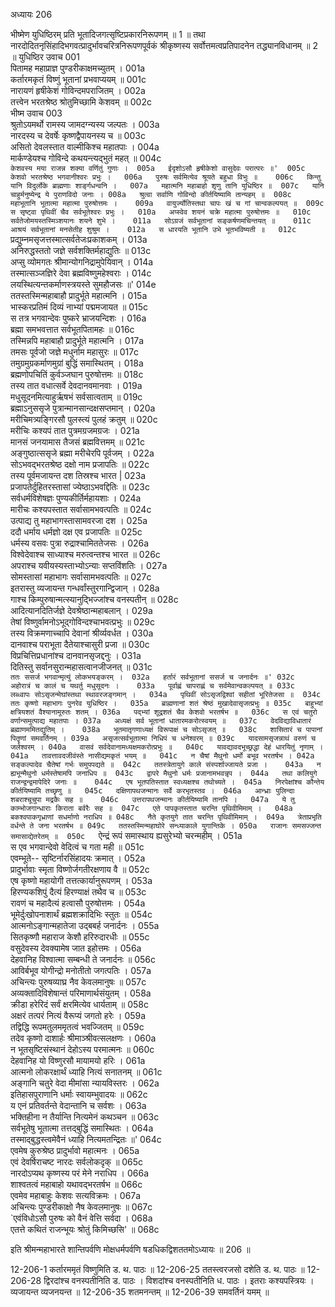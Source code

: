 अध्यायः 206

भीष्मेण युधिष्ठिरम् प्रति भूतादिजगत्सृष्टिप्रकारनिरूपणम् ॥ 1 ॥ तथा नारदोदितनृसिंहादिभगवत्प्रादुर्भावचरित्रनिरूपणपूर्वकं श्रीकृष्णस्य सर्वोत्तमत्वप्रतिपादनेन तद्ध्यानविधानम् ॥ 2 ॥
युधिष्ठिर उवाच 	001  
पितामह महाप्राज्ञ पुण्डरीकाक्षमच्युतम् ।	001a  
कर्तारमकृतं विष्णुं भूतानां प्रभवाप्ययम् ॥	001c  
नारायणं हृषीकेशं गोविन्दमपराजितम् ।	002a  
तत्त्वेन भरतश्रेष्ठ श्रोतुमिच्छामि केशवम् ॥	002c  
भीष्म उवाच 	003  
श्रुतोऽयमर्थो रामस्य जामदग्न्यस्य जल्पतः ।	003a  
नारदस्य च देवर्षेः कृष्णद्वैपायनस्य च ॥	003c  
असितो देवलस्तात वाल्मीकिश्च महातपाः ।	004a  
मार्कण्डेयश्च गोविन्दे कथयन्त्यद्भुतं महत् ॥	004c  
`केशवस्य मया राजन्न शक्या वर्णितुं गुणाः ।	005a  
ईदृशोऽसौ हृषीकेशो वासुदेवः परात्परः ॥'	005c  
केशवो भरतश्रेष्ठ भगवानीश्वरः प्रभुः ।	006a  
पुरुषः सर्वमित्येव श्रूयते बहुधा विभुः ॥	006c  
किन्तु यानि विदुर्लोके ब्राह्मणाः शार्ङ्गधन्वनि ।	007a  
महात्मनि महाबाहो शृणु तानि युधिष्ठिर ॥	007c  
यानि चाहुर्मनुष्येन्द्र ये पुराणविदो जनाः ।	008a  
श्रुत्वा सर्वाणि गोविन्दो कीर्तयिष्यामि तान्यहम् ॥	008c  
महाभूतानि भूतात्मा महात्मा पुरुषोत्तमः ।	009a  
वायुर्ज्योतिस्तथा चापः खं च गां चान्वकल्पयत् ॥	009c  
स सृष्ट्वा पृथिवीं चैव सर्वभूतेश्वरः प्रभुः ।	010a  
अप्स्वेव शयनं चक्रे महात्मा पुरुषोत्तमः ॥	010c  
सर्वतेजोमयस्तस्मिञ्शयानः शयने शुभे ।	011a  
सोऽग्रजं सर्वभूतानां सङ्कर्षणमचिन्तयत् ॥	011c  
आश्रयं सर्वभूतानां मनसेतीह शुश्रुम ।	012a  
स धारयति भूतानि उभे भूतभविष्यती ॥	012c  
`प्रद्युम्नमसृजत्तस्मात्सर्वतेजःप्रकाशकम् ।	013a  
अनिरुद्धस्ततो जज्ञे सर्वशक्तिर्महाद्युतिः ॥	013c  
अप्सु व्योमगतः श्रीमान्योगनिद्रामुपेयिवान् ।	014a  
तस्मात्सञ्जज्ञिरे देवा ब्रह्मविष्णुमहेश्वराः ।	014c  
लयस्थित्यन्तकर्माणस्त्रयस्ते सुमहौजसः ॥'	014e  
ततस्तस्मिन्महाबाहौ प्रादुर्भूते महात्मनि ।	015a  
भास्करप्रतिमं दिव्यं नाभ्यां पद्ममजायत ॥	015c  
स तत्र भगवान्देवः पुष्करे भ्राजयन्दिशः ।	016a  
ब्रह्मा समभवत्तात सर्वभूतपितामहः ॥	016c  
तस्मिन्नपि महाबाहौ प्रादुर्भूते महात्मनि ।	017a  
तमसः पूर्वजो जज्ञे मधुर्नाम महासुरः ॥	017c  
तमुग्रमुग्रकर्माणमुग्रां बुद्धिं समास्थितम् ।	018a  
ब्रह्मणोपचितिं कुर्वञ्जघान पुरुषोत्तमः ॥	018c  
तस्य तात वधात्सर्वे देवदानवमानवाः ।	019a  
मधुसूदनमित्याहुर्ऋषभं सर्वसात्वताम् ॥	019c  
ब्रह्माऽनुससृजे पुत्रान्मानसान्दक्षसप्तमान् ।	020a  
मरीचिमत्र्यङ्गिरसौ पुलस्त्यं पुलहं क्रतुम् ॥	020c  
मरीचिः कश्यपं तात पुत्रमग्रजमग्रजः ।	021a  
मानसं जनयामास तैजसं ब्रह्मवित्तमम् ॥	021c  
अङ्गुष्ठात्ससृजे ब्रह्मा मरीचेरपि पूर्वजम् ।	022a  
सोऽभवद्भरतश्रेष्ठ दक्षो नाम प्रजापतिः ॥	022c  
तस्य पूर्वमजायन्त दश तिस्रश्च भारत |	023a  
प्रजापतेर्दुहितरस्तासां ज्येष्ठाऽभवद्दितिः ॥	023c  
सर्वधर्मविशेषज्ञः पुण्यकीर्तिर्महायशाः ।	024a  
मारीचः कश्यपस्तात सर्वासामभवत्पतिः ॥	024c  
उत्पाद्य तु महाभागस्तासामवरजा दश ।	025a  
ददौ धर्माय धर्मज्ञो दक्ष एव प्रजापतिः ॥	025c  
धर्मस्य वसवः पुत्रा रुद्राश्चामिततेजसः ।	026a  
विश्वेदेवाश्च साध्याश्च मरुत्वन्तश्च भारत ॥	026c  
अपराश्च यवीयस्यस्ताभ्योऽन्याः सप्तविंशतिः ।	027a  
सोमस्तासां महाभागः सर्वासामभवत्पतिः ॥	027c  
इतरास्तु व्यजायन्त गन्धर्वांस्तुरगान्द्विजान् ।	028a  
गाश्च किम्पुरुषान्मत्स्यानुद्भिज्जांश्च वनस्पतीन् ॥	028c  
आदित्यानदितिर्जज्ञे देवश्रेष्ठान्महाबलान् ।	029a  
तेषां विष्णुर्वामनोऽभूद्गोविन्दश्चाभवत्प्रभुः ॥	029c  
तस्य विक्रमणाच्चापि देवानां श्रीर्व्यवर्धत ।	030a  
दानवाश्च पराभूता दैतेयाश्चासुरी प्रजा ॥	030c  
विप्रचित्तिप्रधानांश्च दानवानसृजद्दनुः ।	031a  
दितिस्तु सर्वानसुरान्महासत्वानजीजनत् ॥	031c  
`ततः ससर्ज भगवान्मृत्युं लोकभयङ्करम् ।	032a  
हर्तारं सर्वभूतानां ससर्ज च जनार्दनः ॥'	032c  
अहोरात्रं च कालं च यथर्तु मधुसूदनः ।	033a  
पूर्वाह्णं चापराह्णं च सर्वमेवान्वकल्पयत् ॥	033c  
लब्ध्वापः सोऽसृजन्मेघांस्तथा स्थावरजङ्गमान् ।	034a  
पृथिवीं सोऽसृजद्विश्वां सहीतां भूरितेजसा ॥	034c  
ततः कृष्णो महाभागः पुनरेव युधिष्ठिर ।	035a  
ब्राह्मणानां शतं श्रेष्ठं मुखादेवासृजत्प्रभुः ॥	035c  
बाहुभ्यां क्षत्रियशतं वैश्यानामूरुतः शतम् ।	036a  
पद्भ्यां शूद्रशतं चैव केशवो भरतर्षभ ॥	036c  
स एवं चतुरो वर्णान्समुत्पाद्य महातपाः ।	037a  
अध्यक्षं सर्व भूतानां धातारमकरोत्स्वयम् ॥	037c  
वेदविद्याविधातारं ब्रह्माणममितद्युतिम् ।	038a  
भूतमातृगणाध्यक्षं विरूपाक्षं च सोऽसृजत् ॥	038c  
शासितारं च पापानां पितॄणां समवर्तिनम् ।	039a  
असृजत्सर्वभूतात्मा निधिपं च धनेश्वरम् ॥	039c  
यादसामसृजन्नाथं वरुणं च जलेश्वरम् ।	040a  
वासवं सर्वदेवानामध्यक्षमकरोत्प्रभुः ॥	040c  
यावद्यावदभूच्छ्रद्धा देहं धारयितुं नृणाम् ।	041a  
तावत्तावदजीवंस्ते नासीद्यमकृतं भयम् ॥	041c  
न चैषां मैथुनो धर्मो बभूव भरतर्षभ ।	042a  
सङ्कल्पादेव चैतेषां गर्भः समुपपद्यते ॥	042c  
ततस्त्रेतायुगे काले संस्पर्शाज्जायते प्रजा ।	043a  
न ह्यभून्मैथुनो धर्मस्तेषामपि जनाधिप ॥	043c  
द्वापरे मैथुनो धर्मः प्रजानामभवन्नृप ।	044a  
तथा कलियुगे राजन्द्वन्द्वमापेदिरे जनाः ॥	044c  
एष भूतपतिस्तात स्वध्यक्षश्च तथोच्यते ।	045a  
निरपेक्षांश्च कौन्तेय कीर्तयिष्यामि तच्छृणु ॥	045c  
दक्षिणापथजन्मानः सर्वे करभृतस्तव ।	046a  
आन्ध्राः पुलिन्दाः शबराश्चूचुपा मद्रकैः सह ॥	046c  
उत्तरापथजन्मानः कीर्तयिष्यामि तानपि ।	047a  
ये तु काम्भोजगान्धाराः किराता बर्वरैः सह ॥	047c  
एते पापकृतस्तात चरन्ति पृथिवीमिमाम् ।	048a  
बकश्वपाकगृध्राणां सधर्माणो नराधिप ॥	048c  
नैते कृतयुगे तात चरन्ति पृथिवीमिमाम् ।	049a  
त्रेताप्रभृति वर्धन्ते ते जना भरतर्षभ ॥	049c  
ततस्तस्मिन्महाघोरे सन्ध्याकाले युगान्तिके ।	050a  
राजानः समसज्जन्त समासाद्येतरेतम् ॥	050c  
`ऐन्द्रं रूपं समास्थाय ह्यसुरेभ्यो चरन्महीम् ।	051a  
स एव भगवान्देवो वेदित्वं च गता मही ॥	051c  
एवम्भूते-- सृष्टिर्नारसिंहादयः क्रमात् ।	052a  
प्रादुर्भावाः स्मृता विष्णोर्जगतीरक्षणाय वै ॥	052c  
एष कृष्णो महायोगी तत्तत्कार्यानुरूपणम् ।	053a  
हिरण्यकशिपुं दैत्यं हिरण्याक्षं तथैव च ॥	053c  
रावणं च महादैत्यं हत्वासौ पुरुषोत्तमः ।	054a  
भूमेर्दुःखोपनाशार्थं ब्रह्मशक्रादिभिः स्तुतः ॥	054c  
आत्मनोऽङ्गान्महातेजा उद्बबर्ह जनार्दनः ।	055a  
सितकृष्णौ महाराज केशौ हरिरुदारधीः ॥	055c  
वसुदेवस्य देवक्यामेष जात इहोत्तमः ।	056a  
देहवानिह विश्वात्मा सम्बन्धी ते जनार्दनः ॥	056c  
आविर्बभूव योगीन्द्रो मनोतीतो जगत्पतिः ।	057a  
अचिन्त्यः पुरुषव्याघ्र नैव केवलमानुषः ॥	057c  
अव्यक्तादिविशेषान्तं परिमाणार्थसंयुतम् ।	058a  
क्रीडा हरेरिदं सर्वं क्षरमित्येव धार्यताम् ॥	058c  
अक्षरं तत्परं नित्यं वैरूप्यं जगतो हरेः ।	059a  
तद्विद्धि रूपमतुलममृतत्वं भवज्जितम् ॥	059c  
तदेव कृष्णो दाशार्हः श्रीमाञ्श्रीवत्सलक्षणः ।	060a  
न भूतसृष्टिसंस्थानं देहोऽस्य परमात्मनः ॥	060c  
देहवानिह यो विष्णुरसौ मायामयो हरिः ।	061a  
आत्मनो लोकरक्षार्थं ध्याहि नित्यं सनातनम् ॥	061c  
अङ्गानि चतुरे वेदा मीमांसा न्यायविस्तरः ।	062a  
इतिहासपुराणानि धर्माः स्वायम्भुवादयः ॥	062c  
य एनं प्रतिवर्तन्ते वेदान्तानि च सर्वशः ।	063a  
भक्तिहीना न तैर्यान्ति नित्यमेनं कथञ्चन ॥	063c  
सर्वभूतेषु भूतात्मा तत्तद्बुद्धिं समास्थितः ।	064a  
तस्माद्बुद्धस्त्वमेवैनं ध्याहि नित्यमतन्द्रितः ॥'	064c  
एवमेष कुरुश्रेष्ठ प्रादुर्भावो महात्मनः ।	065a  
एवं देवर्षिराचष्ट नारदः सर्वलोकदृक् ॥	065c  
नारदोऽप्यथ कृष्णस्य परं मेने नराधिप ।	066a  
शाश्वतत्वं महाबाहो यथावद्भरतर्षभ ॥	066c  
एवमेव महाबाहुः केशवः सत्यविक्रमः ।	067a  
अचिन्त्यः पुण्डरीकाक्षो नैष केवलमानुषः ॥	067c  
`एवंविधोऽसौ पुरुषः को वैनं वेत्ति सर्वदा ।	068a  
एतत्ते कथितं राजन्भूयः श्रोतुं किमिच्छसि' ॥ 	068c  

इति श्रीमन्महाभारते शान्तिपर्वणि मोक्षधर्मपर्वणि षडधिकद्विशततमोऽध्यायः ॥ 206 ॥

12-206-1 कर्तारममृतं विष्णुमिति ड. थ. पाठः ॥ 12-206-25 ततस्त्वरजसो दशेति ड. थ. पाठः ॥ 12-206-28 द्विरदांश्च वनस्पतीनिति ड. पाठः । विशदांश्च वनस्पतीनिति ध. पाठः । इतराः कश्यपस्त्रियः । व्यजायन्त व्यजनयन्त ॥ 12-206-35 शतमनन्तम् ॥ 12-206-39 समवर्तिनं यमम् ॥
